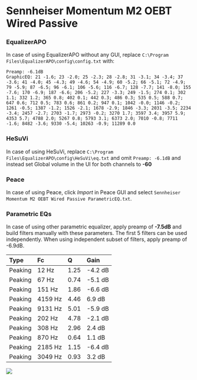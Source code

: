 # Sennheiser Momentum M2 OEBT Wired Passive

### EqualizerAPO
In case of using EqualizerAPO without any GUI, replace `C:\Program Files\EqualizerAPO\config\config.txt`
with:
```
Preamp: -6.1dB
GraphicEQ: 21 -1.6; 23 -2.0; 25 -2.3; 28 -2.8; 31 -3.1; 34 -3.4; 37 -3.6; 41 -4.0; 45 -4.3; 49 -4.6; 54 -4.9; 60 -5.2; 66 -5.1; 72 -4.9; 79 -5.9; 87 -6.5; 96 -6.1; 106 -5.6; 116 -6.7; 128 -7.7; 141 -8.0; 155 -7.6; 170 -6.9; 187 -6.6; 206 -5.2; 227 -3.3; 249 -1.5; 274 0.1; 302 1.1; 332 1.2; 365 0.8; 402 0.1; 442 0.3; 486 0.3; 535 0.5; 588 0.7; 647 0.6; 712 0.5; 783 0.6; 861 0.2; 947 0.1; 1042 -0.0; 1146 -0.2; 1261 -0.5; 1387 -1.2; 1526 -2.1; 1678 -2.9; 1846 -3.3; 2031 -3.5; 2234 -3.4; 2457 -2.7; 2703 -1.7; 2973 -0.2; 3270 1.7; 3597 3.4; 3957 5.9; 4353 5.7; 4788 2.0; 5267 0.8; 5793 3.1; 6373 2.0; 7010 -0.8; 7711 -1.6; 8482 -3.6; 9330 -5.4; 10263 -0.9; 11289 0.0
```

### HeSuVi
In case of using HeSuVi, replace `C:\Program Files\EqualizerAPO\config\HeSuVi\eq.txt` and omit `Preamp:
-6.1dB` and instead set Global volume in the UI for both channels to **-60**

### Peace
In case of using Peace, click *Import* in Peace GUI and select `Sennheiser Momentum M2 OEBT Wired Passive ParametricEQ.txt`.

### Parametric EQs
In case of using other parametric equalizer, apply preamp of **-7.5dB** and build filters manually
with these parameters. The first 5 filters can be used independently.
When using independent subset of filters, apply preamp of -6.9dB.

| Type    | Fc      |    Q | Gain    |
|:--------|:--------|:-----|:--------|
| Peaking | 12 Hz   | 1.25 | -4.2 dB |
| Peaking | 67 Hz   | 0.74 | -5.1 dB |
| Peaking | 151 Hz  | 1.86 | -6.6 dB |
| Peaking | 4159 Hz | 4.46 | 6.9 dB  |
| Peaking | 9131 Hz | 5.01 | -5.9 dB |
| Peaking | 202 Hz  | 4.78 | -2.1 dB |
| Peaking | 308 Hz  | 2.96 | 2.4 dB  |
| Peaking | 870 Hz  | 0.64 | 1.1 dB  |
| Peaking | 2185 Hz | 1.15 | -6.4 dB |
| Peaking | 3049 Hz | 0.93 | 3.2 dB  |

![](https://raw.githubusercontent.com/jaakkopasanen/AutoEq/master/results/innerfidelity/sbaf-serious/Sennheiser%20Momentum%20M2%20OEBT%20Wired%20Passive/Sennheiser%20Momentum%20M2%20OEBT%20Wired%20Passive.png)